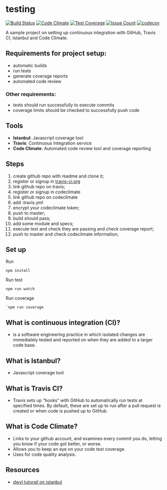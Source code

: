 # testing

[![Build Status](https://travis-ci.org/skibinska/testing.svg?branch=master)](https://travis-ci.org/skibinska/testing)
[![Code Climate](https://codeclimate.com/github/skibinska/testing/badges/gpa.svg)](https://codeclimate.com/github/skibinska/testing)
[![Test Coverage](https://codeclimate.com/github/skibinska/testing/badges/coverage.svg)](https://codeclimate.com/github/skibinska/testing/coverage)
[![Issue Count](https://codeclimate.com/github/skibinska/testing/badges/issue_count.svg)](https://codeclimate.com/github/skibinska/testing)
[![codecov](https://codecov.io/gh/skibinska/testing/branch/master/graph/badge.svg)](https://codecov.io/gh/skibinska/testing)


A sample project on setting up continuous integration with GitHub, Travis CI, Istanbul and Code Climate.

## Requirements for project setup:

* automatic builds
* run tests
* generate coverage reports
* automated code review

### Other requirements:

* tests should run successfully to execute commits
* coverage limits should be checked to successfully push code

## Tools

* **Istanbul**: Javascript coverage tool
* **Travis**: Continuous Integration service
* **Code Climate**: Automated code review tool and coverage reporting

## Steps
1. create github repo with readme and clone it;
2. register or signup in [travis-ci.org](https://travis-ci.org/)
3. link github repo on travis;
4. register or signup in codeclimate
5. link github repo on codeclimate
6. add .travis.yml
7. encrypt your codeclimate token;
8. push to master;
9. build should pass;
10. add some module and specs;
11. execute test and check they are passing and check coverage report;
12. push to master and check codeclimate information;

## Set up
Run
```
npm install
```
Run test
```
npm run watch
```
Run coverage
```
`npm run coverage
```

## What is continuous integration (CI)?

* is a software engineering practice in which isolated changes are immediately tested and reported on when they are added to a larger code base.


## What is Istanbul?

* Javascript coverage tool

## What is Travis CI?

* Travis sets up “hooks” with GitHub to automatically run tests at specified times.
  By default, these are set up to run after a pull request is created or when code is pushed up to GitHub.


## What is Code Climate?

* Links to your github account, and examines every commit you do, letting you know if your code got better, or worse.
* Allows you to keep an eye on your code test coverage.
* Uses for code quality analysis.

## Resources

* [dwyl tutorail on istanbul](https://github.com/dwyl/learn-istanbul)
